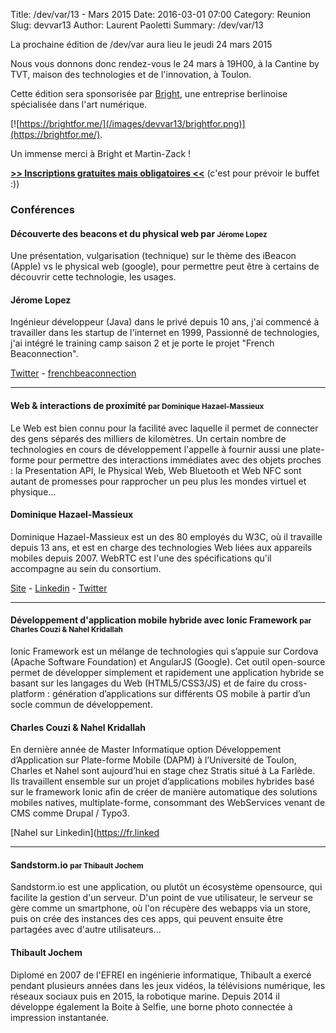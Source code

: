 Title: /dev/var/13 - Mars 2015
Date: 2016-03-01 07:00
Category: Reunion
Slug: devvar13
Author: Laurent Paoletti
Summary: /dev/var/13


La prochaine édition de /dev/var aura lieu le jeudi 24 mars 2015

Nous vous donnons donc rendez-vous le 24 mars à 19H00, à la Cantine by TVT, maison des technologies et de l'innovation, à Toulon.

Cette édition sera sponsorisée par  [Bright](https://brightfor.me/), une entreprise berlinoise spécialisée dans l'art numérique.

[![https://brightfor.me/](/images/devvar13/brightfor.png)](https://brightfor.me/).


Un immense merci à Bright et Martin-Zack !


**[>> Inscriptions gratuites mais obligatoires <<](https://devvar13.eventbrite.fr )** (c'est pour prévoir le buffet :))


### Conférences

#### Découverte des beacons et du physical web par <small>Jérome Lopez</small>

Une présentation, vulgarisation (technique) sur le thème des iBeacon (Apple) vs le physical web (google),
pour permettre peut être à certains de découvrir cette technologie, les usages.

<h4 class='subheader'>Jérome Lopez</h4>

Ingénieur développeur (Java) dans le privé depuis 10 ans, j'ai commencé à travailler dans les startup de l'internet en 1999, Passionné de technologies, j'ai intégré le training camp saison 2 et je porte le projet "French Beaconnection".

[Twitter](@FrenchBeacon) - [frenchbeaconnection](http://www.frenchbeaconnection.com)

<hr>

#### Web & interactions de proximité <small>par Dominique Hazael-Massieux  </small>

Le Web est bien connu pour la facilité avec laquelle il permet de
connecter des gens séparés des milliers de kilomètres. Un certain nombre
de technologies en cours de développement l'appelle à fournir aussi une
plate-forme pour permettre des interactions immédiates avec des objets
proches : la Presentation API, le Physical Web, Web Bluetooth et Web NFC
sont autant de promesses pour rapprocher un peu plus les mondes virtuel
et physique…

<h4 class='subheader'>Dominique Hazael-Massieux</h4>
Dominique Hazael-Massieux est un des 80 employés du W3C, où
il travaille depuis 13 ans, et est en charge des technologies Web liées
aux appareils mobiles depuis 2007. WebRTC est l'une des spécifications
qu'il accompagne au sein du consortium.

[Site](http://www.w3.org/People/Dom/) -
[Linkedin](http://fr.linkedin.com/in/dominiquehazaelmassieux/) -
[Twitter](https://twitter.com/dontcallmeDOM )

<hr>

#### Développement d'application mobile hybride avec Ionic Framework <small> par Charles Couzi & Nahel Kridallah</small>
Ionic Framework est un mélange de technologies qui s’appuie sur Cordova (Apache Software Foundation) et
AngularJS (Google). Cet outil open-source permet de développer simplement et rapidement une application hybride
se basant sur les langages du Web (HTML5/CSS3/JS) et de faire du cross-platform : génération d’applications sur différents
OS mobile à partir d’un socle commun de développement.


<h4 class='subheader'> Charles Couzi & Nahel Kridallah</h4>

En dernière année de Master Informatique option Développement d’Application sur Plate-forme Mobile (DAPM) à
l’Université de Toulon, Charles et Nahel sont aujourd’hui en stage chez Stratis situé à La Farlède.
Ils travaillent ensemble sur un projet d’applications mobiles hybrides basé sur le framework Ionic afin
de créer de manière automatique des solutions mobiles natives, multiplate-forme, consommant des WebServices venant
de CMS comme Drupal / Typo3.

[Nahel sur Linkedin](https://fr.linked<hr>

#### Sandstorm.io <small> par Thibault Jochem</small>
Sandstorm.io est une application, ou plutôt un écosystème opensource, qui facilite
la gestion d'un serveur. D'un point de vue utilisateur, le serveur se gère comme un smartphone,
où l'on récupère des webapps via un store, puis on crée des instances des ces apps, qui peuvent
 ensuite être partagées avec d'autre utilisateurs...


<h4 class='subheader'> Thibault Jochem</h4>

Diplomé en 2007 de l'EFREI en ingénierie informatique, Thibault a exercé pendant plusieurs années dans les jeux vidéos,
la télévisions numérique, les réseaux sociaux puis en 2015, la robotique marine.
Depuis 2014 il développe également la Boite à Selfie, une borne photo connectée à impression instantanée.
